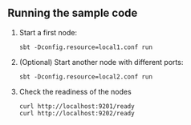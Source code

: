 ## Running the sample code

1. Start a first node:

    ```
    sbt -Dconfig.resource=local1.conf run
    ```

2. (Optional) Start another node with different ports:

    ```
    sbt -Dconfig.resource=local2.conf run
    ```

3. Check the readiness of the nodes

    ```
    curl http://localhost:9201/ready
    curl http://localhost:9202/ready
    ```
